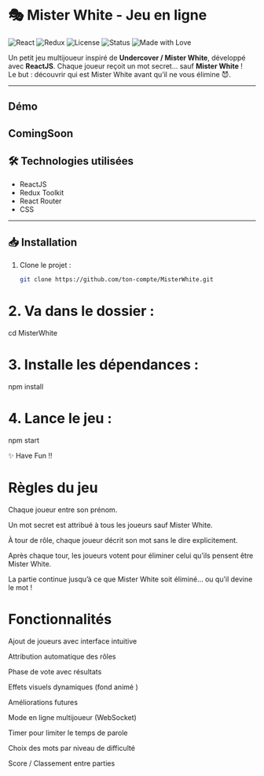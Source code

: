 # 🎭 Mister White - Jeu en ligne 

![React](https://img.shields.io/badge/React-18.2.0-61DAFB?logo=react&logoColor=white)
![Redux](https://img.shields.io/badge/Redux-Toolkit-764ABC?logo=redux&logoColor=white)
![License](https://img.shields.io/badge/License-MIT-green)
![Status](https://img.shields.io/badge/Project-Active-brightgreen)
![Made with Love](https://img.shields.io/badge/Made%20with-%E2%9D%A4-red)

Un petit jeu multijoueur inspiré de **Undercover / Mister White**, développé avec **ReactJS**. 
Chaque joueur reçoit un mot secret... sauf **Mister White** !  
Le but : découvrir qui est Mister White avant qu’il ne vous élimine 😈.

---

##  Démo

ComingSoon
---

## 🛠️ Technologies utilisées
- ReactJS 
- Redux Toolkit 
- React Router 
- CSS 
  
---

## 📥 Installation

1. Clone le projet :
   ```bash
   git clone https://github.com/ton-compte/MisterWhite.git
   

# 2. Va dans le dossier :

cd MisterWhite

# 3. Installe les dépendances :
npm install

# 4. Lance le jeu :
npm start

✨ Have Fun !!

# Règles du jeu

Chaque joueur entre son prénom.

Un mot secret est attribué à tous les joueurs sauf Mister White.

À tour de rôle, chaque joueur décrit son mot sans le dire explicitement.

Après chaque tour, les joueurs votent pour éliminer celui qu’ils pensent être Mister White.

La partie continue jusqu’à ce que Mister White soit éliminé... ou qu’il devine le mot !


#  Fonctionnalités

Ajout de joueurs avec interface intuitive

Attribution automatique des rôles

Phase de vote avec résultats

Effets visuels dynamiques (fond animé )

 Améliorations futures

Mode en ligne multijoueur (WebSocket)

Timer pour limiter le temps de parole

Choix des mots par niveau de difficulté

Score / Classement entre parties
